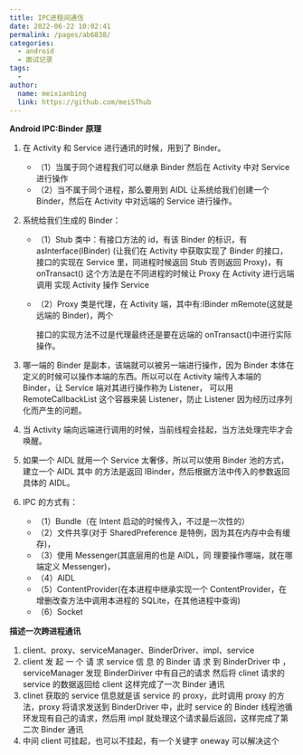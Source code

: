```yaml
---
title: IPC进程间通信
date: 2022-06-22 10:02:41
permalink: /pages/ab6838/
categories:
  - android
  - 面试记录
tags:
  - 
author: 
  name: meixianbing
  link: https://github.com/meiSThub
---
```

**Android IPC:Binder** **原理**

1. 在 Activity 和 Service 进行通讯的时候，用到了 Binder。 

   * （1）当属于同个进程我们可以继承 Binder 然后在 Activity 中对 Service 进行操作 
   * （2）当不属于同个进程，那么要用到 AIDL 让系统给我们创建一个 Binder，然后在 Activity 中对远端的 Service 进行操作。

2. 系统给我们生成的 Binder： 

   * （1）Stub 类中：有接口方法的 id，有该 Binder 的标识，有 asInterface(IBinder) (让我们在 Activity 中获取实现了 Binder 的接口，接口的实现在 Service 里，同进程时候返回 Stub 否则返回 Proxy)，有 onTransact() 这个方法是在不同进程的时候让 Proxy 在 Activity 进行远端调用 实现 Activity 操作 Service 

   * （2）Proxy 类是代理，在 Activity 端，其中有:IBinder mRemote(这就是远端的 Binder)，两个 

     接口的实现方法不过是代理最终还是要在远端的 onTransact()中进行实际操作。

3. 哪一端的 Binder 是副本，该端就可以被另一端进行操作，因为 Binder 本体在定义的时候可以操作本端的东西。所以可以在 Activity 端传入本端的 Binder，让 Service 端对其进行操作称为 Listener， 可以用 RemoteCallbackList 这个容器来装 Listener，防止 Listener 因为经历过序列化而产生的问题。 

4. 当 Activity 端向远端进行调用的时候，当前线程会挂起，当方法处理完毕才会唤醒。 

5. 如果一个 AIDL 就用一个 Service 太奢侈，所以可以使用 Binder 池的方式，建立一个 AIDL 其中 的方法是返回 IBinder，然后根据方法中传入的参数返回具体的 AIDL。 

6. IPC 的方式有：

   * （1）Bundle（在 Intent 启动的时候传入，不过是一次性的）
   * （2）文件共享(对于 SharedPreference 是特例，因为其在内存中会有缓存)，
   * （3）使用 Messenger(其底层用的也是 AIDL，同 理要操作哪端，就在哪端定义 Messenger)，
   * （4）AIDL
   * （5）ContentProvider(在本进程中继承实现一个 ContentProvider，在增删改查方法中调用本进程的 SQLite，在其他进程中查询)
   * （6）Socket 

**描述一次跨进程通讯** 

1. client、proxy、serviceManager、BinderDriver、impl、service 
2. client 发 起 一 个 请 求 service 信 息 的 Binder 请 求 到 BinderDriver 中 ， serviceManager 发现 BinderDiriver 中有自己的请求 然后将 clinet 请求的 service 的数据返回给 client 这样完成了一次 Binder 通讯 
3. clinet 获取的 service 信息就是该 service 的 proxy，此时调用 proxy 的方法，proxy 将请求发送到 BinderDriver 中，此时 service 的 Binder 线程池循环发现有自己的请求，然后用 impl 就处理这个请求最后返回，这样完成了第二次 Binder 通讯 
4. 中间 client 可挂起，也可以不挂起，有一个关键字 oneway 可以解决这个
